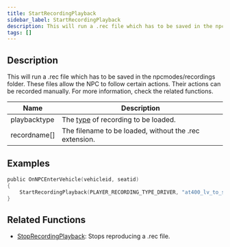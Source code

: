 ```yaml
---
title: StartRecordingPlayback
sidebar_label: StartRecordingPlayback
description: This will run a .rec file which has to be saved in the npcmodes/recordings folder. These files allow the NPC to follow certain actions. Their actions can be recorded manually. For more information, check the related functions.
tags: []
---
```


## Description

This will run a .rec file which has to be saved in the npcmodes/recordings folder. These files allow the NPC to follow certain actions. Their actions can be recorded manually. For more information, check the related functions.

| Name         | Description                                                     |
| ------------ | --------------------------------------------------------------- |
| playbacktype | The [type](../resources/recordtypes) of recording to be loaded. |
| recordname[] | The filename to be loaded, without the .rec extension.          |

## Examples

```c
public OnNPCEnterVehicle(vehicleid, seatid)
{
    StartRecordingPlayback(PLAYER_RECORDING_TYPE_DRIVER, "at400_lv_to_sf_x1");
}
```

## Related Functions

- [StopRecordingPlayback](../functions/StopRecordingPlayback): Stops reproducing a .rec file.
